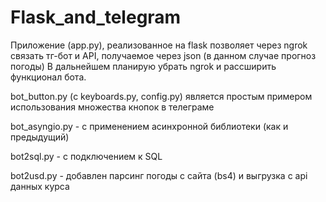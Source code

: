 # Flask_and_telegram

Приложение (app.py), реализованное на flask позволяет через ngrok связать тг-бот и API, получаемое через json (в данном случае прогноз погоды)
В дальнейшем планирую убрать ngrok и рассширить функционал бота.

bot_button.py (с keyboards.py, config.py) является простым примером использования множества кнопок в телеграме

bot_asyngio.py - с применением асинхронной библиотеки (как и предыдущий)

bot2sql.py - с подключением к SQL

bot2usd.py - добавлен парсинг погоды с сайта (bs4) и выгрузка с api данных курса
